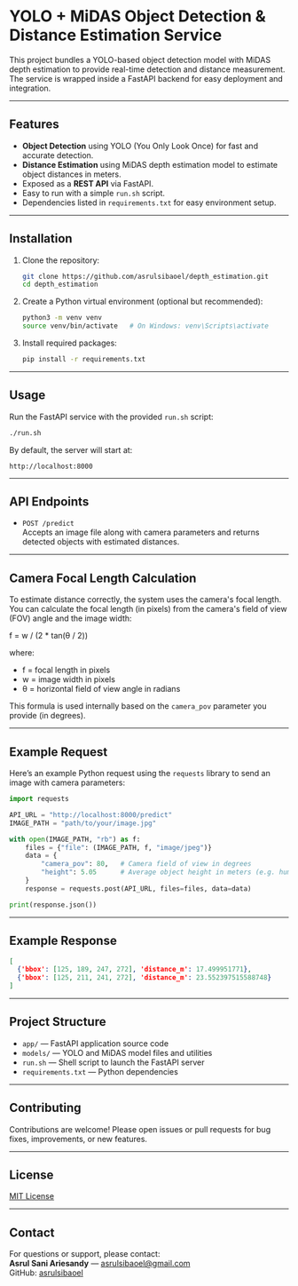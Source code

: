 # YOLO + MiDAS Object Detection & Distance Estimation Service

This project bundles a YOLO-based object detection model with MiDAS depth estimation to provide real-time detection and distance measurement. The service is wrapped inside a FastAPI backend for easy deployment and integration.

---

## Features

- **Object Detection** using YOLO (You Only Look Once) for fast and accurate detection.
- **Distance Estimation** using MiDAS depth estimation model to estimate object distances in meters.
- Exposed as a **REST API** via FastAPI.
- Easy to run with a simple `run.sh` script.
- Dependencies listed in `requirements.txt` for easy environment setup.

---

## Installation

1. Clone the repository:

   ```bash
   git clone https://github.com/asrulsibaoel/depth_estimation.git
   cd depth_estimation
   ```

2. Create a Python virtual environment (optional but recommended):

   ```bash
   python3 -m venv venv
   source venv/bin/activate   # On Windows: venv\Scripts\activate
   ```

3. Install required packages:

   ```bash
   pip install -r requirements.txt
   ```

---

## Usage

Run the FastAPI service with the provided `run.sh` script:

```bash
./run.sh
```

By default, the server will start at:

```
http://localhost:8000
```

---

## API Endpoints

- `POST /predict`  
  Accepts an image file along with camera parameters and returns detected objects with estimated distances.

---

## Camera Focal Length Calculation

To estimate distance correctly, the system uses the camera's focal length. You can calculate the focal length (in pixels) from the camera's field of view (FOV) angle and the image width:

f = w / (2 * tan(θ / 2))  

where:  
- f = focal length in pixels  
- w = image width in pixels  
- θ = horizontal field of view angle in radians  

This formula is used internally based on the `camera_pov` parameter you provide (in degrees).

---

## Example Request

Here’s an example Python request using the `requests` library to send an image with camera parameters:

```python
import requests

API_URL = "http://localhost:8000/predict"
IMAGE_PATH = "path/to/your/image.jpg"

with open(IMAGE_PATH, "rb") as f:
    files = {"file": (IMAGE_PATH, f, "image/jpeg")}
    data = {
        "camera_pov": 80,   # Camera field of view in degrees
        "height": 5.05      # Average object height in meters (e.g. human height)
    }
    response = requests.post(API_URL, files=files, data=data)

print(response.json())
```

---

## Example Response

```json
[
  {'bbox': [125, 189, 247, 272], 'distance_m': 17.499951771},
  {'bbox': [125, 211, 241, 272], 'distance_m': 23.552397515588748}
]
```

---

## Project Structure

- `app/` — FastAPI application source code  
- `models/` — YOLO and MiDAS model files and utilities  
- `run.sh` — Shell script to launch the FastAPI server  
- `requirements.txt` — Python dependencies  

---

## Contributing

Contributions are welcome! Please open issues or pull requests for bug fixes, improvements, or new features.

---

## License

[MIT License](LICENSE)

---

## Contact

For questions or support, please contact:  
**Asrul Sani Ariesandy** — asrulsibaoel@gmail.com  
GitHub: [asrulsibaoel](https://github.com/asrulsibaoel)
